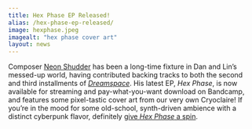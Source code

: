 ```yaml
---
title: Hex Phase EP Released!
alias: /hex-phase-ep-released/
image: hexphase.jpeg
imagealt: "hex phase cover art"
layout: news
---
```


Composer [Neon Shudder](https://neonshudder.bandcamp.com/) has been a long-time fixture in Dan and Lin’s messed-up world, having contributed backing tracks to both the second and third installments of _[Dreamspace](http://dreamspace.nfshost.com/)_. His latest EP, _Hex Phase_, is now available for streaming and pay-what-you-want download on Bandcamp, and features some pixel-tastic cover art from our very own Cryoclaire! If you’re in the mood for some old-school, synth-driven ambience with a distinct cyberpunk flavor, definitely [give *Hex Phase* a spin](https://neonshudder.bandcamp.com/album/hex-phase).
